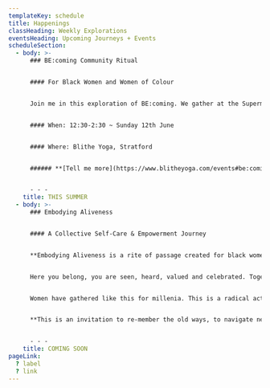 ```yaml
---
templateKey: schedule
title: Happenings
classHeading: Weekly Explorations
eventsHeading: Upcoming Journeys + Events
scheduleSection:
  - body: >-
      ### BE:coming Community Ritual


      #### For Black Women and Women of Colour


      Join me in this exploration of BE:coming. We gather at the Supermoon before Summer Solstice, a time when nature comes into full bloom, a flourish of BE:coming. You will be held in a supportive community as I guide you on a journey inwards through personal and collective inquiry, movement, breathwork and soundscape.


      #### When: 12:30-2:30 ~ Sunday 12th June


      #### Where: Blithe Yoga, Stratford


      ###### **[Tell me more](https://www.blitheyoga.com/events#be:coming-jump)**


      - - -
    title: THIS SUMMER
  - body: >-
      ### Embodying Aliveness


      #### A Collective Self-Care & Empowerment Journey


      **Embodying Aliveness is a rite of passage created for black women and women of colour, who seek space and time to unveil more ease and joy. Join this self-care and empowerment journey to explore embodied heart-centred practice through self-inquiry, movement, breathwork, creative expression and deep rest.** 


      Here you belong, you are seen, heard, valued and celebrated. Together we’ll create a safe and caring community that bears witness to our collective and individual journeys. Each of us giving the other permission to show up, authentically and unapologetically.


      Women have gathered like this for millenia. This is a radical act in today’s world where our minds are overloaded, our bodies marginalised and our emotional wounds neglected. 


      **This is an invitation to re-member the old ways, to navigate new days, embracing the full spectrum of what it feels to be alive.**


      - - -
    title: COMING SOON
pageLink:
  ? label
  ? link
---
```

